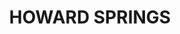 ---
lastmod: '2025-04-06T06:05:19+00:00'
latitude: -12.452568
layout: suburb
longitude: 131.013741
postcode: 0835
state: NT
title: HOWARD SPRINGS
url: /nt/howard-springs/
---